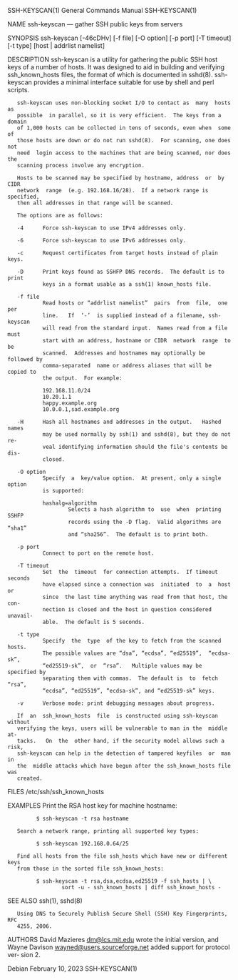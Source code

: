 SSH-KEYSCAN(1)              General Commands Manual             SSH-KEYSCAN(1)

NAME
       ssh-keyscan — gather SSH public keys from servers

SYNOPSIS
       ssh-keyscan  [-46cDHv]  [-f  file]  [-O  option] [-p port] [-T timeout]
                   [-t type] [host | addrlist namelist]

DESCRIPTION
       ssh-keyscan is a utility for gathering the public SSH host  keys  of  a
       number  of  hosts.   It  was  designed to aid in building and verifying
       ssh_known_hosts files, the format of which is  documented  in  sshd(8).
       ssh-keyscan  provides a minimal interface suitable for use by shell and
       perl scripts.

       ssh-keyscan uses non-blocking socket I/O to contact as  many  hosts  as
       possible  in parallel, so it is very efficient.  The keys from a domain
       of 1,000 hosts can be collected in tens of seconds, even when  some  of
       those hosts are down or do not run sshd(8).  For scanning, one does not
       need  login access to the machines that are being scanned, nor does the
       scanning process involve any encryption.

       Hosts to be scanned may be specified by hostname, address  or  by  CIDR
       network  range  (e.g. 192.168.16/28).  If a network range is specified,
       then all addresses in that range will be scanned.

       The options are as follows:

       -4      Force ssh-keyscan to use IPv4 addresses only.

       -6      Force ssh-keyscan to use IPv6 addresses only.

       -c      Request certificates from target hosts instead of plain keys.

       -D      Print keys found as SSHFP DNS records.  The default is to print
               keys in a format usable as a ssh(1) known_hosts file.

       -f file
               Read hosts or “addrlist namelist”  pairs  from  file,  one  per
               line.   If  ‘-’  is supplied instead of a filename, ssh-keyscan
               will read from the standard input.  Names read from a file must
               start with an address, hostname or CIDR  network  range  to  be
               scanned.  Addresses and hostnames may optionally be followed by
               comma-separated  name or address aliases that will be copied to
               the output.  For example:

               192.168.11.0/24
               10.20.1.1
               happy.example.org
               10.0.0.1,sad.example.org

       -H      Hash all hostnames and addresses in the output.   Hashed  names
               may be used normally by ssh(1) and sshd(8), but they do not re‐
               veal identifying information should the file's contents be dis‐
               closed.

       -O option
               Specify  a  key/value option.  At present, only a single option
               is supported:

               hashalg=algorithm
                       Selects a hash algorithm to  use  when  printing  SSHFP
                       records using the -D flag.  Valid algorithms are “sha1”
                       and “sha256”.  The default is to print both.

       -p port
               Connect to port on the remote host.

       -T timeout
               Set  the  timeout  for connection attempts.  If timeout seconds
               have elapsed since a connection was  initiated  to  a  host  or
               since  the last time anything was read from that host, the con‐
               nection is closed and the host in question considered  unavail‐
               able.  The default is 5 seconds.

       -t type
               Specify  the  type  of the key to fetch from the scanned hosts.
               The possible values are “dsa”, “ecdsa”, “ed25519”,  “ecdsa-sk”,
               “ed25519-sk”,  or  “rsa”.   Multiple values may be specified by
               separating them with commas.  The default is  to  fetch  “rsa”,
               “ecdsa”, “ed25519”, “ecdsa-sk”, and “ed25519-sk” keys.

       -v      Verbose mode: print debugging messages about progress.

       If  an  ssh_known_hosts  file  is constructed using ssh-keyscan without
       verifying the keys, users will be vulnerable to man in the  middle  at‐
       tacks.   On  the  other hand, if the security model allows such a risk,
       ssh-keyscan can help in the detection of tampered keyfiles  or  man  in
       the  middle attacks which have begun after the ssh_known_hosts file was
       created.

FILES
       /etc/ssh/ssh_known_hosts

EXAMPLES
       Print the RSA host key for machine hostname:

             $ ssh-keyscan -t rsa hostname

       Search a network range, printing all supported key types:

             $ ssh-keyscan 192.168.0.64/25

       Find all hosts from the file ssh_hosts which have new or different keys
       from those in the sorted file ssh_known_hosts:

             $ ssh-keyscan -t rsa,dsa,ecdsa,ed25519 -f ssh_hosts | \
                     sort -u - ssh_known_hosts | diff ssh_known_hosts -

SEE ALSO
       ssh(1), sshd(8)

       Using DNS to Securely Publish Secure Shell (SSH) Key Fingerprints,  RFC
       4255, 2006.

AUTHORS
       David  Mazieres  <dm@lcs.mit.edu>  wrote the initial version, and Wayne
       Davison <wayned@users.sourceforge.net> added support for protocol  ver‐
       sion 2.

Debian                         February 10, 2023                SSH-KEYSCAN(1)
